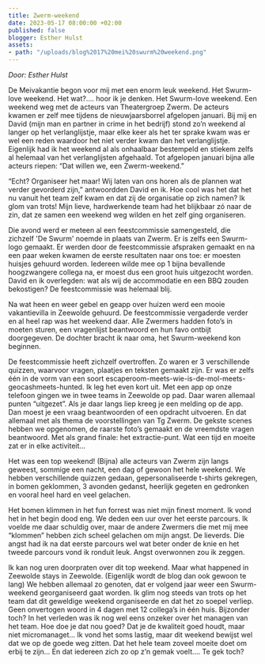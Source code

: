 ```yaml
---
title: Zwerm-weekend
date: 2023-05-17 08:00:00 +02:00
published: false
blogger: Esther Hulst
assets:
- path: "/uploads/blog%2017%20mei%20swurm%20weekend.png"
---
```


*Door: Esther Hulst*

De Meivakantie begon voor mij met een enorm leuk weekend. Het Swurm-love weekend. Het wat?…. hoor ik je denken. Het Swurm-love weekend. Een weekend weg met de acteurs van Theatergroep Zwerm. De acteurs kwamen er zelf mee tijdens de nieuwjaarsborrel afgelopen januari. Bij mij en David (mijn man en partner in crime in het bedrijf) stond zo’n weekend al langer op het verlanglijstje, maar elke keer als het ter sprake kwam was er wel een reden waardoor het niet verder kwam dan het verlanglijstje. Eigenlijk had ik het weekend al als onhaalbaar bestempeld en stiekem zelfs al helemaal van het verlanglijsten afgehaald. Tot afgelopen januari bijna alle acteurs riepen: “Dat willen we, een Zwerm-weekend.”

“Echt? Organiseer het maar! Wij laten van ons horen als de plannen wat verder gevorderd zijn,” antwoordden David en ik. Hoe cool was het dat het nu vanuit het team zelf kwam en dat zij de organisatie op zich namen? Ik glom van trots! Mijn lieve, hardwerkende team had het blijkbaar zó naar de zin, dat ze samen een weekend weg wilden en het zelf ging organiseren.

Die avond werd er meteen al een feestcommissie samengesteld, die zichzelf 'De Swurm' noemde in plaats van Zwerm. Er is zelfs een Swurm-logo gemaakt. Er werden door de feestcommissie afspraken gemaakt en na een paar weken kwamen de eerste resultaten naar ons toe: er moesten huisjes gehuurd worden. Iedereen wilde mee op 1 bijna bevallende hoogzwangere collega na, er moest dus een groot huis uitgezocht worden. David en ik overlegden: wat als wij de accommodatie en een BBQ zouden bekostigen? De feestcommissie was helemaal blij. 

Na wat heen en weer gebel en geapp over huizen werd een mooie vakantievilla in Zeewolde gehuurd. De feestcommissie vergaderde verder en al heel rap was het weekend daar. Alle Zwermers hadden foto’s in moeten sturen, een vragenlijst beantwoord en hun favo ontbijt doorgegeven. De dochter bracht ik naar oma, het Swurm-weekend kon beginnen. 

De feestcommissie heeft zichzelf overtroffen. Zo waren er 3 verschillende quizzen, waarvoor vragen, plaatjes en teksten gemaakt zijn. Er was er zelfs één in de vorm van een soort escaperoom-meets-wie-is-de-mol-meets-geocashmeets-hunted. Ik leg het even kort uit. Met een app op onze telefoon gingen we in twee teams in Zeewolde op pad. Daar waren allemaal punten “uitgezet”. Als je daar langs liep kreeg je een melding op de app. Dan moest je een vraag beantwoorden of een opdracht uitvoeren. En dat allemaal met als thema de voorstellingen van Tg Zwerm. De gekste scenes hebben we opgenomen, de raarste foto’s gemaakt en de vreemdste vragen beantwoord. Met als grand finale: het extractie-punt. Wat een tijd en moeite zat er in elke activiteit...

Het was een top weekend! (Bijna) alle acteurs van Zwerm zijn langs geweest, sommige een nacht, een dag of gewoon het hele weekend. We hebben verschillende quizzen gedaan, gepersonaliseerde t-shirts gekregen, in bomen geklommen, 3 avonden gedanst, heerlijk gegeten en gedronken en vooral heel hard en veel gelachen. 

Het bomen klimmen in het fun forrest was niet mijn finest moment. Ik vond het in het begin dood eng. We deden een uur over het eerste parcours. Ik voelde me daar schuldig over, maar de andere Zwermers die met mij mee “klommen” hebben zich scheel gelachen om mijn angst. De lieverds. Die angst had ik na dat eerste parcours wel wat beter onder de knie en het tweede parcours vond ik ronduit leuk. Angst overwonnen zou ik zeggen.

Ik kan nog uren doorpraten over dit top weekend. Maar what happened in Zeewolde stays in Zeewolde. (Eigenlijk wordt de blog dan ook gewoon te lang) We hebben allemaal zo genoten, dat er volgend jaar weer een Swurm-weekend georganiseerd gaat worden. Ik glim nog steeds van trots op het team dat dit geweldige weekend organiseerde en dat het zo soepel verliep. Geen onvertogen woord in 4 dagen met 12 collega’s in één huis. Bijzonder toch? In het verleden was ik nog wel eens onzeker over het managen van het team. Hoe doe je dat nou goed? Dat je de kwaliteit goed houdt, maar niet micromanaget… Ik vond het soms lastig, maar dit weekend bewijst wel dat we op de goede weg zitten. Dat het hele team zoveel moeite doet om erbij te zijn... En dat iedereen zich zo op z’n gemak voelt…. Te gek toch?
